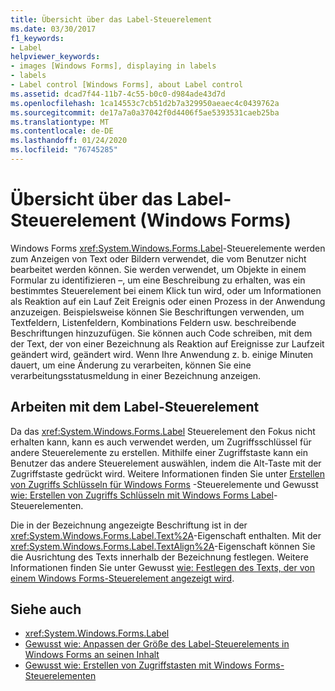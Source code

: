 ```yaml
---
title: Übersicht über das Label-Steuerelement
ms.date: 03/30/2017
f1_keywords:
- Label
helpviewer_keywords:
- images [Windows Forms], displaying in labels
- labels
- Label control [Windows Forms], about Label control
ms.assetid: dcad7f44-11b7-4c55-b0c0-d984ade43d7d
ms.openlocfilehash: 1ca14553c7cb51d2b7a329950aeaec4c0439762a
ms.sourcegitcommit: de17a7a0a37042f0d4406f5ae5393531caeb25ba
ms.translationtype: MT
ms.contentlocale: de-DE
ms.lasthandoff: 01/24/2020
ms.locfileid: "76745285"
---
```

# <a name="label-control-overview-windows-forms"></a>Übersicht über das Label-Steuerelement (Windows Forms)
Windows Forms <xref:System.Windows.Forms.Label>-Steuerelemente werden zum Anzeigen von Text oder Bildern verwendet, die vom Benutzer nicht bearbeitet werden können. Sie werden verwendet, um Objekte in einem Formular zu identifizieren –, um eine Beschreibung zu erhalten, was ein bestimmtes Steuerelement bei einem Klick tun wird, oder um Informationen als Reaktion auf ein Lauf Zeit Ereignis oder einen Prozess in der Anwendung anzuzeigen. Beispielsweise können Sie Beschriftungen verwenden, um Textfeldern, Listenfeldern, Kombinations Feldern usw. beschreibende Beschriftungen hinzuzufügen. Sie können auch Code schreiben, mit dem der Text, der von einer Bezeichnung als Reaktion auf Ereignisse zur Laufzeit geändert wird, geändert wird. Wenn Ihre Anwendung z. b. einige Minuten dauert, um eine Änderung zu verarbeiten, können Sie eine verarbeitungsstatusmeldung in einer Bezeichnung anzeigen.  
  
## <a name="working-with-the-label-control"></a>Arbeiten mit dem Label-Steuerelement  
 Da das <xref:System.Windows.Forms.Label> Steuerelement den Fokus nicht erhalten kann, kann es auch verwendet werden, um Zugriffsschlüssel für andere Steuerelemente zu erstellen. Mithilfe einer Zugriffstaste kann ein Benutzer das andere Steuerelement auswählen, indem die Alt-Taste mit der Zugriffstaste gedrückt wird. Weitere Informationen finden Sie unter [Erstellen von Zugriffs Schlüsseln für Windows Forms](how-to-create-access-keys-for-windows-forms-controls.md) -Steuerelemente und Gewusst [wie: Erstellen von Zugriffs Schlüsseln mit Windows Forms Label](how-to-create-access-keys-with-windows-forms-label-controls.md)-Steuerelementen.  
  
 Die in der Bezeichnung angezeigte Beschriftung ist in der <xref:System.Windows.Forms.Label.Text%2A>-Eigenschaft enthalten. Mit der <xref:System.Windows.Forms.Label.TextAlign%2A>-Eigenschaft können Sie die Ausrichtung des Texts innerhalb der Bezeichnung festlegen. Weitere Informationen finden Sie unter Gewusst [wie: Festlegen des Texts, der von einem Windows Forms-Steuerelement angezeigt wird](how-to-set-the-text-displayed-by-a-windows-forms-control.md).  
  
## <a name="see-also"></a>Siehe auch

- <xref:System.Windows.Forms.Label>
- [Gewusst wie: Anpassen der Größe des Label-Steuerelements in Windows Forms an seinen Inhalt](how-to-size-a-windows-forms-label-control-to-fit-its-contents.md)
- [Gewusst wie: Erstellen von Zugriffstasten mit Windows Forms-Steuerelementen](how-to-create-access-keys-with-windows-forms-label-controls.md)
